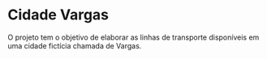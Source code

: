 # Cidade Vargas

O projeto tem o objetivo de elaborar as linhas de transporte disponíveis em uma cidade fictícia chamada de Vargas.

